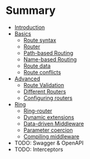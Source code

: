 # Summary

* [Introduction](README.md)
* [Basics](basics/README.md)
    * [Route syntax](basics/route_syntax.md)
    * [Router](basics/router.md)
    * [Path-based Routing](basics/path_based_routing.md)
    * [Name-based Routing](basics/name_based_routing.md)
    * [Route data](basics/route_data.md)
    * [Route conflicts](basics/route_conflicts.md)
* [Advanced](advanced/README.md)
    * [Route Validation](advanced/route_validation.md)
    * [Different Routers](advanced/different_routers.md)
    * [Configuring routers](advanced/configuring_routers.md)
* [Ring](ring/README.md)
    * [Ring-router](ring/ring.md)
    * [Dynamic extensions](ring/dynamic_extensions.md)
    * [Data-driven Middleware](ring/data_driven_middleware.md)
    * [Parameter coercion](ring/parameter_coercion.md)
    * [Compiling middleware](ring/compiling_middleware.md)
* TODO: Swagger & OpenAPI
* TODO: Interceptors
